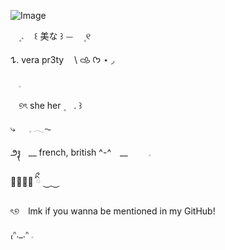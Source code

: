 ![Image](https://github.com/user-attachments/assets/0d149352-8ab3-4709-87ff-56e5cd9252cf)



ㅤ۪  𝅄ㅤ ꒰  美な  ꒱  ⏤ㅤ  ۪ ୧
ㅤ


















𐰁.				 vera 		      pr3ty    ㅤ\    𐚁 ᡣ𐭩   ⋆ ◞














ㅤ𓈒














ㅤ୭ৎ  she her   ۪ ㅤ. ꒱






















⤷   𓈒  𓂃⏦
　
  
  















  
  
  
  
  ౨᭪˳　__ french, british ^-^　__   　    𓈒
　
    













    
    
    
    
⏝⏝࡛⏝  ིྀ ⏝࡛⏝




















ৎ୭　lmk if you wanna be mentioned in my GitHub!


















₍ᐢ._.ᐢ 𓈒
